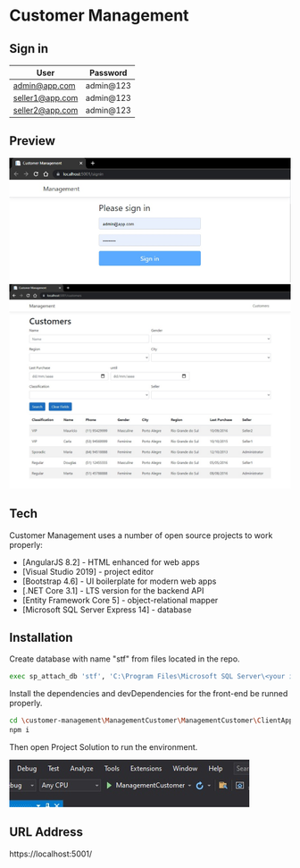 # Customer Management

## Sign in

| User | Password |
| ------ | ------ |
| admin@app.com | admin@123 |
| seller1@app.com | admin@123 |
| seller2@app.com | admin@123 |

## Preview
<img src="https://raw.githubusercontent.com/saulocorrea/customer-management/master/sig-in.jpg">


<img src="https://raw.githubusercontent.com/saulocorrea/customer-management/master/customer.jpg">

## Tech

Customer Management uses a number of open source projects to work properly:

- [AngularJS 8.2] - HTML enhanced for web apps
- [Visual Studio 2019] - project editor
- [Bootstrap 4.6] - UI boilerplate for modern web apps
- [.NET Core 3.1] - LTS version for the backend API
- [Entity Framework Core 5] - object-relational mapper
- [Microsoft SQL Server Express 14] - database


## Installation

Create database with name "stf" from files located in the repo.
```sh
exec sp_attach_db 'stf', 'C:\Program Files\Microsoft SQL Server\<your instance>\MSSQL\DATA\Database.mdf', 'C:\Program Files\Microsoft SQL Server\<your instance>\MSSQL\DATA\Database_log.ldf'
```
Install the dependencies and devDependencies for the front-end be runned properly.

```sh
cd \customer-management\ManagementCustomer\ManagementCustomer\ClientApp
npm i
```
Then open Project Solution to run the environment.

<img src="https://raw.githubusercontent.com/saulocorrea/customer-management/master/run.jpg">

## URL Address
https://localhost:5001/
